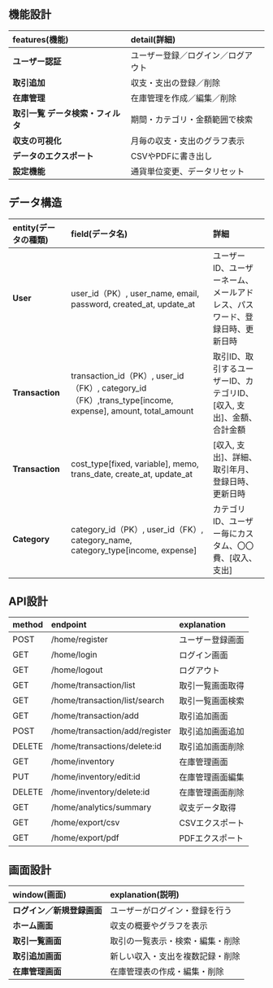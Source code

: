 ## 機能設計

| features(機能)      | detail(詳細)                    |
|:-------------------|:--------------------------------|
| **ユーザー認証**      | ユーザー登録／ログイン／ログアウト    |
| **取引追加**         | 収支・支出の登録／削除         |
| **在庫管理**         | 在庫管理を作成／編集／削除 |
| **取引一覧 データ検索・フィルタ** | 期間・カテゴリ・金額範囲で検索       |
| **収支の可視化**      | 月毎の収支・支出のグラフ表示         |
| **データのエクスポート** | CSVやPDFに書き出し                |
| **設定機能**         | 通貨単位変更、データリセット         |

## データ構造

| entity(データの種類)          | field(データ名)                      | 詳細                |
|:----------------------------|:------------------------------------|:------------------|
| **User**                    | user_id（PK）, user_name, email, password, created_at, update_at            | ユーザーID、ユーザーネーム、メールアドレス、パスワード、登録日時、更新日時  |
| **Transaction**             | transaction_id（PK）, user_id（FK）, category_id（FK）,trans_type[income, expense], amount, total_amount | 取引ID、取引するユーザーID、カテゴリID、[収入, 支出]、金額、合計金額 |
| **Transaction**             | cost_type[fixed, variable], memo, trans_date, create_at, update_at           | [収入, 支出]、詳細、取引年月、登録日時、更新日時  |
| **Category**                | category_id（PK）, user_id（FK）, category_name, category_type[income, expense] |  カテゴリID、ユーザー毎にカスタム、〇〇費、[収入、支出]

## API設計

| method      | endpoint                | explanation            |
|:------------|:------------------------|:-----------------------|
| POST        | /home/register      | ユーザー登録画面          |
| GET        | /home/login         | ログイン画面             |
| GET        | /home/logout        | ログアウト               |
| GET         | /home/transaction/list   | 取引一覧画面取得             |
| GET         | /home/transaction/list/search   | 取引一覧画面検索             |
| GET         | /home/transaction/add       | 取引追加画面             |
| POST        | /home/transaction/add/register       | 取引追加画面追加             |
| DELETE      | /home/transactions/delete:id    | 取引追加画面削除             |
| GET         | /home/inventory         | 在庫管理画面          |
| PUT         | /home/inventory/edit:id      | 在庫管理画面編集          |
| DELETE      | /home/inventory/delete:id      | 在庫管理画面削除          |
| GET         | /home/analytics/summary  | 収支データ取得            |
| GET         | /home/export/csv         | CSVエクスポート          |
| GET         | /home/export/pdf         | PDFエクスポート          |

## 画面設計

| window(画面)                  | explanation(説明)                   |
|:-----------------------------|:-----------------------------------|
| **ログイン／新規登録画面**        | ユーザーがログイン・登録を行う          |
| **ホーム画面**                  | 収支の概要やグラフを表示               |
| **取引一覧画面**                | 取引の一覧表示・検索・編集・削除             | 
| **取引追加画面**                | 新しい収入・支出を複数記録・削除                |
 | **在庫管理画面**             | 在庫管理表の作成・編集・削除             |
